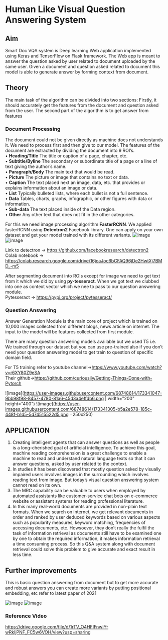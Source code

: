 # Human Like Visual Question Answering System

## Aim 
Smart Doc VQA system is Deep learning Web application implemented using Keras and TensorFlow on Flask framework. The Web app is meant to answer the question asked by user related to document uploaded by the same user.
Given a document and question asked related to document this model is able to generate answer by forming context from document.

## Theory 
The main task of the algorithm can be divided into two sections: 
Firstly, it should accurately get the features from the document and question asked from the user. 
The second part of the algorithm is to get answer from features 

### Document Processing
The document could not be given directly as machine does not understands it. We need to process first and then give to our model.
The features of the document are extracted by dividing the document into 9 ROI’s.</br>
• **Heading/Title** The title or caption of a page, chapter, etc. </br>
• **Subtitle/Byline** The secondary or subordinate title of a page or a line of text giving the author’s name. </br>
• **Paragraph/Body** The main text that would be read. </br>
• **Picture** The picture or image that contains no text or data. </br>
• **Caption** The text placed next an image, data, etc. that provides or explains information about an image or data.</br>
• **List** Typically bulleted lists, where each bullet is not a full sentence. </br>
• **Data** Tables, charts, graphs, infographic, or other figures with data or information. </br>
• **Sub-data** The text placed inside of the Data region. </br>
• **Other** Any other text that does not fit in the other categories. </br>

For this we need image processing algorithm **FasterRCNN**. We applied fasterRCNN using **Detectron2** Facebook library. One can apply on your own dataset and get your model trained with its different variants.
![image](https://user-images.githubusercontent.com/68748614/173341559-b866913b-9a8e-4574-93cd-2eee77af4408.png)
![image](https://user-images.githubusercontent.com/68748614/173341619-2d42b2f1-4077-4d83-a286-ca63ea24c057.png)

Link to detectron -> https://github.com/facebookresearch/detectron2 </br>
Colab notebook -> https://colab.research.google.com/drive/16jcaJoc6bCFAQ96jDe2HwtXj7BMD_-m5
 
After segmenting document into ROIs except for image we need to get text from it which we did by using **py-tesseract**. When we got text we clubbed into one as context vector which we nee to pass to our question answering module. </br>
Pytesseract -> https://pypi.org/project/pytesseract/


### Question Answering 
Answer Generation Module is the main core of project which is trained on 10,000 images collected from different blogs, news article on internet. The input to the model will be features collected from first module.

There are many question answering models available but we used T5 i.e. We trained through our dataset but you can use pre-trained also if you don’t need your question answering model to get train to question of specific domain field.

For T5 training refer to youtube channel->https://www.youtube.com/watch?v=r6XY80Z9eSA </br>
Their github->https://github.com/curiousily/Getting-Things-Done-with-Pytorch

![image](https://user-images.githubusercontent.com/68748614/173341047-9bb98f98-8457-4780-81a6-45d3a4effdb6.png | width="200" height="400")
![image](https://user-images.githubusercontent.com/68748614/173341305-b5a2e578-185c-448f-b1d5-5d74515522d5.png =250x250)

## APPLICATION 
1) Creating intelligent agents that can answer questions as well as people is a long-cherished goal of artificial intelligence. To achieve this goal, machine reading comprehension is a great challenge to enable a machine to read and understand natural language texts so that it can answer questions, asked by user related to the context. </br>
2) In studies it has been discovered that mostly question asked by visually impaired users involves images in the surrounding which involves reading text from image. But today’s visual question answering system cannot read on its own. </br>
3) The MRC capability can be valuable to users when employed by automated assistants like customer-service chat bots on e-commerce website or assistant systems for reading professional literature. </br>
4) In this many real-world documents are provided in non-plain text formats. When we search on internet, we get relevant documents in order and ranked by user deduced keywords based on various aspects such as popularity measures, keyword matching, frequencies of accessing documents, etc. Howsoever, they don’t really the fulfil the task of information retrieval as documents still have to be examined one by one to obtain the required information, it makes information retrieval a time consuming process. So this Q&A system along with document retrieval could solve this problem to give accurate and exact result in less time.

## Further improvements
This is basic question answering from document but to get more accurate and robust answers you can create more variants by putting positional embedding, etc refer to latest paper of 2021

![image](https://user-images.githubusercontent.com/68748614/173341383-d9cb7dc2-7d66-410d-bef4-eae45e84c21f.png)
![image](https://user-images.githubusercontent.com/68748614/173341416-23da5e29-cc2d-4587-89cc-73935b0c1795.png)


### Reference Video
https://drive.google.com/file/d/1rTV_O4HFIFnwIY-wRkIjPNF_FC5w6VOH/view?usp=sharing


